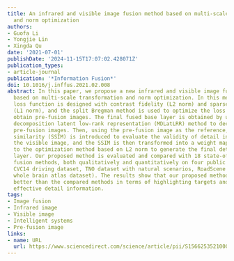 ```yaml
---
title: An infrared and visible image fusion method based on multi-scale transformation
  and norm optimization
authors:
- Guofa Li
- Yongjie Lin
- Xingda Qu
date: '2021-07-01'
publishDate: '2024-11-15T17:07:02.428071Z'
publication_types:
- article-journal
publication: '*Information Fusion*'
doi: 10.1016/j.inffus.2021.02.008
abstract: In this paper, we propose a new infrared and visible image fusion method
  based on multi-scale transformation and norm optimization. In this method, a new
  loss function is designed with contrast fidelity (L2 norm) and sparse constraint
  (L1 norm), and the split Bregman method is used to optimize the loss function to
  obtain pre-fusion images. The final fused base layer is obtained by using a multi-level
  decomposition latent low-rank representation (MDLatLRR) method to decompose the
  pre-fusion images. Then, using the pre-fusion image as the reference, image structure
  similarity (SSIM) is introduced to evaluate the validity of detail information from
  the visible image, and the SSIM is then transformed into a weight map which is applied
  to the optimization method based on L2 norm to generate the final detail fusion
  layer. Our proposed method is evaluated and compared with 18 state-of-the-art image
  fusion methods, both qualitatively and quantitatively on four public datasets (i.e.,
  CVC14 driving dataset, TNO dataset with natural scenarios, RoadScene dataset, and
  whole brain atlas dataset). The results show that our proposed method is generally
  better than the compared methods in terms of highlighting targets and retaining
  effective detail information.
tags:
- Image fusion
- Infrared image
- Visible image
- Intelligent systems
- Pre-fusion image
links:
- name: URL
  url: https://www.sciencedirect.com/science/article/pii/S1566253521000221
---
```

